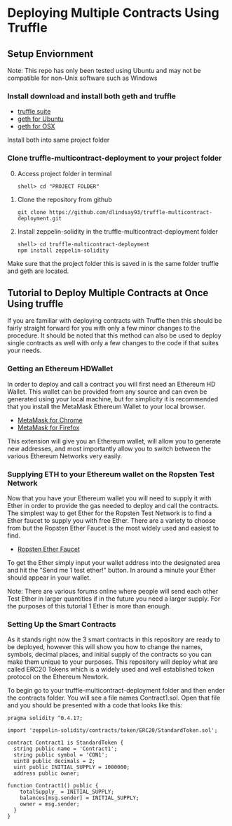 # Deploying Multiple Contracts Using Truffle

## Setup Enviornment

Note: This repo has only been tested using Ubuntu and may not be compatible for non-Unix software such as Windows

### Install download and install both geth and truffle

* [truffle suite](https://github.com/trufflesuite/truffle)
* [geth for Ubuntu](https://github.com/ethereum/go-ethereum/wiki/Installation-Instructions-for-Ubuntu)
* [geth for OSX](https://github.com/ethereum/go-ethereum/wiki/Installation-Instructions-for-Mac)

Install both into same project folder

### Clone truffle-multicontract-deployment to your project folder

0. Access project folder in terminal
     ```
     shell> cd "PROJECT FOLDER"
     ```
1. Clone the repository from github
     ```
     git clone https://github.com/dlindsay93/truffle-multicontract-deployment.git
     ```
3. Install zeppelin-solidity in the truffle-multicontract-deployment folder
     ```
     shell> cd truffle-multicontract-deployment
     npm install zeppelin-solidity
     ```

Make sure that the project folder this is saved in is the same folder truffle and geth are located.

## Tutorial to Deploy Multiple Contracts at Once Using truffle

If you are familiar with deploying contracts with Truffle then this should be fairly straight forward for you with only a few minor changes to the procedure. It should be noted that this method can also be used to deploy single contracts as well with only a few changes to the code if that suites your needs.

### Getting an Ethereum HDWallet

In order to deploy and call a contract you will first need an Ethereum HD Wallet. This wallet can be provided from any source and can even be generated using your local machine, but for simplicity it is recommended that you install the MetaMask Ethereum Wallet to your local browser.

* [MetaMask for Chrome](https://chrome.google.com/webstore/detail/metamask/nkbihfbeogaeaoehlefnkodbefgpgknn)
* [MetaMask for Firefox](https://addons.mozilla.org/en-US/firefox/addon/ether-metamask/)

This extension will give you an Ethereum wallet, will allow you to generate new addresses, and most importantly allow you to switch between the various Ethereum Networks very easily.

### Supplying ETH to your Ethereum wallet on the Ropsten Test Network

Now that you have your Ethereum wallet you will need to supply it with Ether in order to provide the gas needed to deploy and call the contracts. The simplest way to get Ether for the Ropsten Test Network is to find a Ether faucet to supply you with free Ether. There are a variety to choose from but the Ropsten Ether Faucet is the most widely used and easiest to find.

* [Ropsten Ether Faucet](http://faucet.ropsten.be:3001/)

To get the Ether simply input your wallet address into the designated area and hit the "Send me 1 test ether!" button. In around a minute your Ether should appear in your wallet.

Note: There are various forums online where people will send each other Test Ether in larger quantities if in the future you need a larger supply. For the purposes of this tutorial 1 Ether is more than enough.

### Setting Up the Smart Contracts

As it stands right now the 3 smart contracts in this repository are ready to be deployed, however this will show you how to change the names, symbols, decimal places, and initial supply of the contracts so you can make them unique to your purposes. This repository will deploy what are called ERC20 Tokens which is a widely used and well established token protocol on the Ethereum Newtork.

To begin go to your truffle-multicontract-deployment folder and then ender the contracts folder. You will see a file names Contract1.sol. Open that file and you should be presented with a code that looks like this:

```
pragma solidity ^0.4.17;

import 'zeppelin-solidity/contracts/token/ERC20/StandardToken.sol';

contract Contract1 is StandardToken {
  string public name = 'Contract1';
  string public symbol = 'CON1';
  uint8 public decimals = 2;
  uint public INITIAL_SUPPLY = 1000000;
  address public owner;

function Contract1() public {
    totalSupply_ = INITIAL_SUPPLY;
    balances[msg.sender] = INITIAL_SUPPLY;
    owner = msg.sender;
  }
}
```
